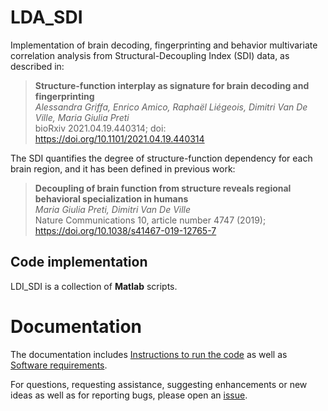 # LDA_SDI

Implementation of brain decoding, fingerprinting and behavior multivariate correlation analysis from Structural-Decoupling Index (SDI) data, as described in:

> **Structure-function interplay as signature for brain decoding and fingerprinting**  
> *Alessandra Griffa, Enrico Amico, Raphaël Liégeois, Dimitri Van De Ville, Maria Giulia Preti*  
> bioRxiv 2021.04.19.440314; doi: https://doi.org/10.1101/2021.04.19.440314


The SDI quantifies the degree of structure-function dependency for each brain region, and it has been defined in previous work:

> **Decoupling of brain function from structure reveals regional behavioral specialization in humans**  
> *Maria Giulia Preti, Dimitri Van De Ville*  
> Nature Communications 10, article number 4747 (2019); https://doi.org/10.1038/s41467-019-12765-7

## Code implementation

LDI_SDI is a collection of **Matlab** scripts.


# Documentation

The documentation includes [Instructions to run the code](https://github.com/agriffa/LDA_SDI/blob/main/Instructions.txt) as well as [Software requirements](https://github.com/agriffa/LDA_SDI/blob/main/Requirements.txt).

For questions, requesting assistance, suggesting enhancements or new ideas as well as for reporting bugs, please open an [issue](https://github.com/agriffa/LDA_SDI/issues).
